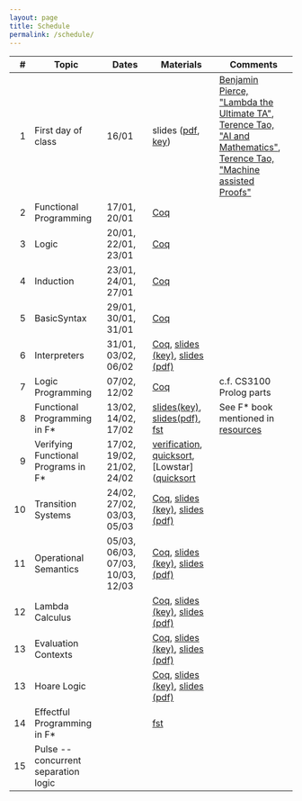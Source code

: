 ```yaml
---
layout: page
title: Schedule
permalink: /schedule/
---
```


| # | Topic | Dates | Materials | Comments | 
|---:|-------|-------|-----------|----------|
|  1 | First day of class | 16/01 | slides ([pdf](https://kcsrk.info/cs6225_s25_iitm/lectures/0_first_day_of_classes.pdf), [key](https://kcsrk.info/cs6225_s21_iitm/lectures/0_first_day_of_classes.pdf)) | [Benjamin Pierce, "Lambda the Ultimate TA"](https://vimeo.com/6615365), <br/> [Terence Tao, "AI and Mathematics"](https://www.youtube.com/watch?v=e049IoFBnLA), <br/> [Terence Tao, "Machine assisted Proofs"](https://www.ams.org/journals/notices/202501/rnoti-p6.pdf) |
|  2 | Functional Programming | 17/01, 20/01 | [Coq](https://github.com/kayceesrk/cs6225_s25_iitm/blob/main/lectures/FunctionalProgramming.v) | |
|  3 | Logic | 20/01, 22/01, 23/01 | [Coq](https://github.com/kayceesrk/cs6225_s25_iitm/blob/main/lectures/Logic.v) | |
|  4 | Induction | 23/01, 24/01, 27/01 | [Coq](https://github.com/kayceesrk/cs6225_s25_iitm/blob/main/lectures/Induction.v) | |
|  5 | BasicSyntax | 29/01, 30/01, 31/01 | [Coq](https://github.com/kayceesrk/cs6225_s25_iitm/blob/main/lectures/BasicSyntax.v) | |
|  6 | Interpreters | 31/01, 03/02, 06/02 | [Coq](https://github.com/kayceesrk/cs6225_s25_iitm/blob/main/lectures/Interpreters.v),  [slides (key)]({{site.baseurl}}/lectures/1_interpreters.key), [slides (pdf)]({{site.baseurl}}/lectures/1_interpreters.pdf) | |
|  7 | Logic Programming | 07/02, 12/02 | [Coq](https://github.com/kayceesrk/cs6225_s25_iitm/blob/main/lectures/LogicProgramming.v) | c.f. CS3100 Prolog parts |
|  8 | Functional Programming in F\* | 13/02, 14/02, 17/02 | [slides(key)]({{site.baseurl}}/lectures/2_fstar_functional_programming.key), [slides(pdf)]({{site.baseurl}}/lectures/2_fstar_functional_programming.pdf), [fst]({{site.baseurl}}/lectures/Fstar_functional.fst) | See F* book mentioned in [resources]({{site.baseurl}}/resources/) |
|  9 | Verifying Functional Programs in F\* | 17/02, 19/02, 21/02, 24/02 | [verification]({{site.baseurl}}/lectures/Fstar_verification.fst), [quicksort]({{site.baseurl}}/lectures/Fstar_quicksort.fst), [Lowstar]([quicksort](({{site.baseurl}}/lectures/Lowstar/)) | |
| 10 | Transition Systems | 24/02, 27/02, 03/03, 05/03 | [Coq](https://github.com/kayceesrk/cs6225_s25_iitm/blob/main/lectures/TransitionSystems.v), [slides (key)]({{site.baseurl}}/lectures/3_transition_systems.key), [slides (pdf)]({{site.baseurl}}/lectures/3_transition_systems.pdf) | |
| 11 | Operational Semantics | 05/03, 06/03, 07/03, 10/03, 12/03 | [Coq](https://github.com/kayceesrk/cs6225_s25_iitm/blob/main/lectures/OperationalSemantics.v), [slides (key)]({{site.baseurl}}/lectures/4_operational_semantics.key), [slides (pdf)]({{site.baseurl}}/lectures/4_operational_semantics.pdf) | |
| 12 | Lambda Calculus | | [Coq](https://github.com/kayceesrk/cs6225_s25_iitm/blob/main/lectures/LambdaCalculusAndTypeSoundness.v), [slides (key)]({{site.baseurl}}/lectures/5_lambda_calculus.key), [slides (pdf)]({{site.baseurl}}/lectures/5_lambda_calculus.pdf) | |
| 13 | Evaluation Contexts | | [Coq](https://github.com/kayceesrk/cs6225_s25_iitm/blob/main/lectures/EvaluationContexts.v), [slides (key)]({{site.baseurl}}/lectures/6_evaluation_contexts.key), [slides (pdf)]({{site.baseurl}}/lectures/6_evaluation_contexts.pdf) | |
| 13 | Hoare Logic | | [Coq](https://github.com/kayceesrk/cs6225_s25_iitm/blob/main/lectures/HoareLogic.v), [slides (key)]({{site.baseurl}}/lectures/7_Hoare_Logic.key), [slides (pdf)]({{site.baseurl}}/lectures/7_Hoare_Logic.pdf) | | 
| 14 | Effectful Programming in F\* | | [fst]({{site.baseurl}}/lectures/Fstar_effects.fst) | |
| 15 | Pulse -- concurrent separation logic | | | |

